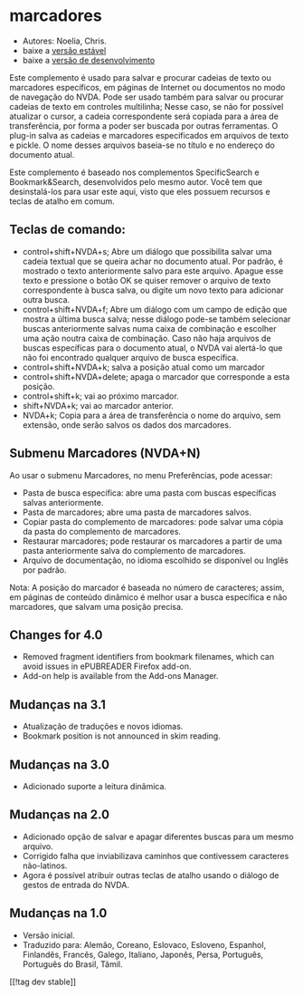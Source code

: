 # marcadores #

* Autores: Noelia, Chris.
* baixe a [versão estável][1]
* baixe a [versão de desenvolvimento][2]

Este complemento é usado para salvar e procurar cadeias de texto ou
marcadores específicos, em páginas de Internet ou documentos no modo de
navegação do NVDA. Pode ser usado também para salvar ou procurar cadeias de
texto em controles multilinha; Nesse caso, se não for possível atualizar o
cursor, a cadeia correspondente será copiada para a área de transferência,
por forma a poder ser buscada por outras ferramentas. O plug-in salva as
cadeias e marcadores especificados em arquivos de texto e pickle. O nome
desses arquivos baseia-se no título e no endereço do documento atual.

Este complemento é baseado nos complementos SpecificSearch e
Bookmark&Search, desenvolvidos pelo mesmo autor. Você tem que desinstalá-los
para usar este aqui, visto que eles possuem recursos e teclas de atalho em
comum.

## Teclas de comando: ##

*	control+shift+NVDA+s; Abre um diálogo que possibilita salvar uma cadeia textual que se queira achar no documento atual. Por padrão, é mostrado o texto anteriormente salvo para este arquivo. Apague esse texto e pressione o botão OK se quiser remover o arquivo de texto correspondente à busca salva, ou digite um novo texto para adicionar outra busca.
*	control+shift+NVDA+f; Abre um diálogo com um campo de edição que mostra a última busca salva; nesse diálogo pode-se também selecionar buscas anteriormente salvas numa caixa de combinação e escolher uma ação noutra caixa de combinação. Caso não haja arquivos de buscas específicas para o documento atual, o NVDA vai alertá-lo que não foi encontrado qualquer arquivo de busca específica.
*	control+shift+NVDA+k; salva a posição atual como um marcador
*	control+shift+NVDA+delete; apaga o marcador que corresponde a esta posição.
*	control+shift+k; vai ao próximo marcador.
*	shift+NVDA+k; vai ao marcador anterior.
*	NVDA+k; Copia para a área de transferência o nome do arquivo, sem extensão, onde serão salvos os dados dos marcadores.

## Submenu Marcadores (NVDA+N) ##


Ao usar o submenu Marcadores, no menu Preferências, pode acessar:

*	Pasta de busca específica: abre uma pasta com buscas específicas salvas
  anteriormente.
*	Pasta de marcadores; abre uma pasta de marcadores salvos.
*	Copiar pasta do complemento de marcadores: pode salvar uma cópia da pasta
  do complemento de marcadores.
*	Restaurar marcadores; pode restaurar os marcadores a partir de uma pasta
  anteriormente salva do complemento de marcadores.
*	Arquivo de documentação, no idioma escolhido se disponível ou Inglês por
  padrão.

Nota: A posição do marcador é baseada no número de caracteres; assim, em
páginas de conteúdo dinâmico é melhor usar a busca específica e não
marcadores, que salvam uma posição precisa.

## Changes for 4.0 ##
* Removed fragment identifiers from bookmark filenames, which can avoid
  issues in ePUBREADER Firefox add-on.
* Add-on help is available from the Add-ons Manager.

## Mudanças na 3.1 ##
* Atualização de traduções e novos idiomas.
* Bookmark position is not announced in skim reading.

## Mudanças na 3.0 ##
* Adicionado suporte a leitura dinâmica.

## Mudanças na 2.0 ##
* Adicionado opção de salvar e apagar diferentes buscas para um mesmo
  arquivo.
* Corrigido falha que inviabilizava caminhos que contivessem caracteres
  não-latinos.
* Agora é possível atribuir outras teclas de atalho usando o diálogo de
  gestos de entrada do NVDA.


## Mudanças na 1.0 ##
* Versão inicial.
* Traduzido para: Alemão, Coreano, Eslovaco, Esloveno, Espanhol, Finlandês,
  Francês, Galego, Italiano, Japonês, Persa, Português, Português do Brasil,
  Tâmil.

[[!tag dev stable]]

[1]: http://addons.nvda-project.org/files/get.php?file=pm

[2]: http://addons.nvda-project.org/files/get.php?file=pm-dev
